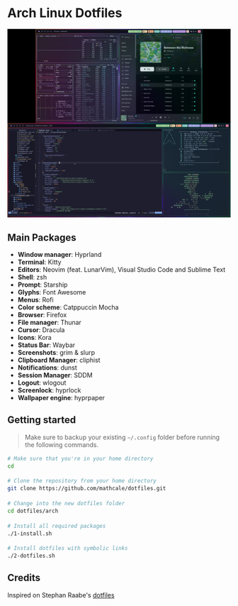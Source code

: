 # Arch Linux Dotfiles

![Screenshot](screenshot.png)

## Main Packages

- **Window manager**: Hyprland
- **Terminal**: Kitty
- **Editors**: Neovim (feat. LunarVim), Visual Studio Code and Sublime Text
- **Shell**: zsh
- **Prompt**: Starship
- **Glyphs**: Font Awesome
- **Menus**: Rofi
- **Color scheme**: Catppuccin Mocha
- **Browser**: Firefox
- **File manager**: Thunar
- **Cursor**: Dracula
- **Icons**: Kora
- **Status Bar**: Waybar
- **Screenshots**: grim & slurp
- **Clipboard Manager**: cliphist
- **Notifications**: dunst
- **Session Manager**: SDDM
- **Logout**: wlogout
- **Screenlock**: hyprlock
- **Wallpaper engine**: hyprpaper

## Getting started

> Make sure to backup your existing `~/.config` folder before running the following commands.

```sh
# Make sure that you're in your home directory
cd

# Clone the repository from your home directory
git clone https://github.com/mathcale/dotfiles.git

# Change into the new dotfiles folder
cd dotfiles/arch

# Install all required packages
./1-install.sh

# Install dotfiles with symbolic links
./2-dotfiles.sh
```

## Credits

Inspired on Stephan Raabe's [dotfiles](https://gitlab.com/stephan-raabe/dotfiles)
